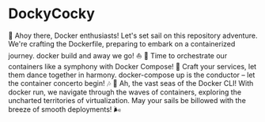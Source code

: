 # DockyCocky
🚢 Ahoy there, Docker enthusiasts! Let's set sail on this repository adventure. We're crafting the Dockerfile, preparing to embark on a containerized journey. docker build and away we go! ⛵️
🎼 Time to orchestrate our containers like a symphony with Docker Compose! 🎻 Craft your services, let them dance together in harmony. docker-compose up is the conductor – let the container concerto begin! 🎶
🌊 Ah, the vast seas of the Docker CLI! With docker run, we navigate through the waves of containers, exploring the uncharted territories of virtualization. May your sails be billowed with the breeze of smooth deployments! 🌬️
